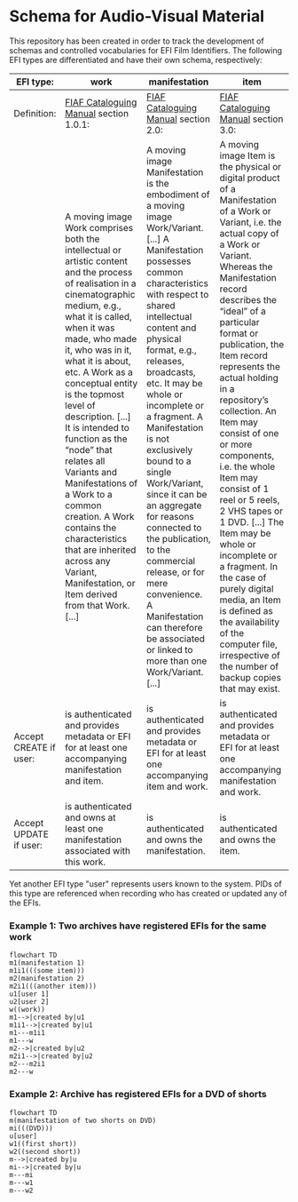 # Schema for Audio-Visual Material

This repository has been created in order to track the development of
schemas and controlled vocabularies for EFI Film Identifiers. The
following EFI types are differentiated and have their own schema,
respectively:

| EFI type:              | work                                                 | manifestation                                      | item                                                   |
|------------------------|------------------------------------------------------|----------------------------------------------------|--------------------------------------------------------|
| Definition:            | [FIAF Cataloguing Manual][fiafmanual] section 1.0.1: | [FIAF Cataloguing Manual][fiafmanual] section 2.0: | [FIAF Cataloguing Manual][fiafmanual] section 3.0:     |
|                        | A moving image Work comprises both the intellectual or artistic content and the process of realisation in a cinematographic medium, e.g., what it is called, when it was made, who made it, who was in it, what it is about, etc. A Work as a conceptual entity is the topmost level of description. [...] It is intended to function as the “node” that relates all Variants and Manifestations of a Work to a common creation. A Work contains the characteristics that are inherited across any Variant, Manifestation, or Item derived from that Work. [...]  | A moving image Manifestation is the embodiment of a moving image Work/Variant. [...] A Manifestation possesses common characteristics with respect to shared intellectual content and physical format, e.g., releases, broadcasts, etc. It may be whole or incomplete or a fragment. A Manifestation is not exclusively bound to a single Work/Variant, since it can be an aggregate for reasons connected to the publication, to the commercial release, or for mere convenience. A Manifestation can therefore be associated or linked to more than one Work/Variant. [...]  | A moving image Item is the physical or digital product of a Manifestation of a Work or Variant, i.e. the actual copy of a Work or Variant. Whereas the Manifestation record describes the “ideal” of a particular format or publication, the Item record represents the actual holding in a repository’s collection. An Item may consist of one or more components, i.e. the whole Item may consist of 1 reel or 5 reels, 2 VHS tapes or 1 DVD. [...] The Item may be whole or incomplete or a fragment. In the case of purely digital media, an Item is defined as the availability of the computer file, irrespective of the number of backup copies that may exist. |
| Accept CREATE if user: | is authenticated and provides metadata or EFI for at least one accompanying manifestation and item.| is authenticated and provides metadata or EFI for at least one accompanying item and work. | is authenticated and provides metadata or EFI for at least one accompanying manifestation and work.  |
| Accept UPDATE if user: | is authenticated and owns at least one manifestation associated with this work.| is authenticated and owns the manifestation.       | is authenticated and owns the item.                    |


[fiafmanual]: https://www.fiafnet.org/pages/E-Resources/Cataloguing-Manual.html

Yet another EFI type "user" represents users known to the system. PIDs
of this type are referenced when recording who has created or updated
any of the EFIs.

### Example 1: Two archives have registered EFIs for the same work

```mermaid
flowchart TD
m1(manifestation 1)
m1i1(((some item)))
m2(manifestation 2)
m2i1(((another item)))
u1[user 1]
u2[user 2]
w((work))
m1-->|created by|u1
m1i1-->|created by|u1
m1---m1i1
m1---w
m2-->|created by|u2
m2i1-->|created by|u2
m2---m2i1
m2---w
```

### Example 2: Archive has registered EFIs for a DVD of shorts

```mermaid
flowchart TD
m(manifestation of two shorts on DVD)
mi(((DVD)))
u[user]
w1((first short))
w2((second short))
m-->|created by|u
mi-->|created by|u
m---mi
m---w1
m---w2
```
